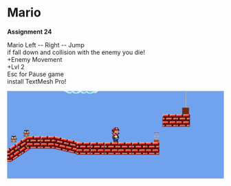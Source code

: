 # Mario
**Assignment 24**

Mario Left -- Right -- Jump\
if fall down and collision with the enemy you die!\
+Enemy Movement\
+Lvl 2\
Esc for Pause game\
install TextMesh Pro!

![Screen Shot](Capture.JPG)
